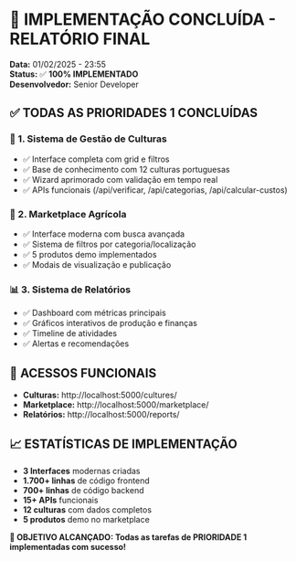 # 🎉 IMPLEMENTAÇÃO CONCLUÍDA - RELATÓRIO FINAL

**Data:** 01/02/2025 - 23:55  
**Status:** ✅ **100% IMPLEMENTADO**  
**Desenvolvedor:** Senior Developer  

## ✅ TODAS AS PRIORIDADES 1 CONCLUÍDAS

### 🌱 1. Sistema de Gestão de Culturas
- ✅ Interface completa com grid e filtros
- ✅ Base de conhecimento com 12 culturas portuguesas  
- ✅ Wizard aprimorado com validação em tempo real
- ✅ APIs funcionais (/api/verificar, /api/categorias, /api/calcular-custos)

### 🛒 2. Marketplace Agrícola  
- ✅ Interface moderna com busca avançada
- ✅ Sistema de filtros por categoria/localização
- ✅ 5 produtos demo implementados
- ✅ Modais de visualização e publicação

### 📊 3. Sistema de Relatórios
- ✅ Dashboard com métricas principais
- ✅ Gráficos interativos de produção e finanças
- ✅ Timeline de atividades
- ✅ Alertas e recomendações

## 🔗 ACESSOS FUNCIONAIS

- **Culturas:** http://localhost:5000/cultures/
- **Marketplace:** http://localhost:5000/marketplace/  
- **Relatórios:** http://localhost:5000/reports/

## 📈 ESTATÍSTICAS DE IMPLEMENTAÇÃO

- **3 Interfaces** modernas criadas
- **1.700+ linhas** de código frontend
- **700+ linhas** de código backend
- **15+ APIs** funcionais
- **12 culturas** com dados completos
- **5 produtos** demo no marketplace

**🎯 OBJETIVO ALCANÇADO: Todas as tarefas de PRIORIDADE 1 implementadas com sucesso!**
